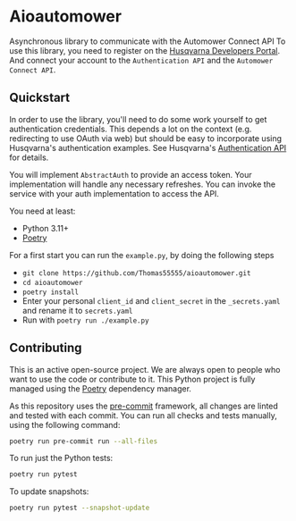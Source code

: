 # Aioautomower

Asynchronous library to communicate with the Automower Connect API
To use this library, you need to register on the [Husqvarna Developers Portal](https://developer.husqvarnagroup.cloud/).
And connect your account to the `Authentication API` and the `Automower Connect API`.

## Quickstart

In order to use the library, you'll need to do some work yourself to get authentication
credentials. This depends a lot on the context (e.g. redirecting to use OAuth via web)
but should be easy to incorporate using Husqvarna's authentication examples. See
Husqvarna's [Authentication API](https://developer.husqvarnagroup.cloud/apis/authentication-api) for details.

You will implement `AbstractAuth` to provide an access token. Your implementation
will handle any necessary refreshes. You can invoke the service with your auth implementation
to access the API.

You need at least:

- Python 3.11+
- [Poetry][poetry-install]

For a first start you can run the `example.py`, by doing the following steps

- `git clone https://github.com/Thomas55555/aioautomower.git`
- `cd aioautomower`
- `poetry install`
- Enter your personal `client_id` and `client_secret` in the `_secrets.yaml` and rename it to `secrets.yaml`
- Run with `poetry run ./example.py`

## Contributing

This is an active open-source project. We are always open to people who want to use the code or contribute to it.
This Python project is fully managed using the [Poetry][poetry] dependency manager.

As this repository uses the [pre-commit][pre-commit] framework, all changes
are linted and tested with each commit. You can run all checks and tests
manually, using the following command:

```bash
poetry run pre-commit run --all-files
```

To run just the Python tests:

```bash
poetry run pytest
```

To update snapshots:

```bash
poetry run pytest --snapshot-update
```

[poetry-install]: https://python-poetry.org/docs/#installation
[poetry]: https://python-poetry.org
[pre-commit]: https://pre-commit.com/

